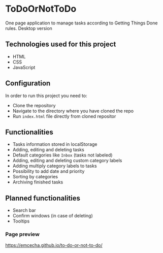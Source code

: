 # ToDoOrNotToDo
One page application to manage tasks according to Getting Things Done rules.
Desktop version

## Technologies used for this project
* HTML
* CSS
* JavaScript

## Configuration
In order to run this project you need to:
* Clone the repository
* Navigate to the directory where you have cloned the repo
* Run `index.html` file directly from cloned repositor

## Functionalities
* Tasks information stored in localStorage
* Adding, editing and deleting tasks
* Default categories like `Inbox` (tasks not labeled)
* Adding, editing and deleting custom category labels 
* Adding multiply category labels to tasks
* Possibility to add date and priority
* Sorting by categories
* Archiving finished tasks

## Planned functionalities
* Search bar
* Confirm windows (in case of deleting)
* Tooltips

### Page preview
https://emcecha.github.io/to-do-or-not-to-do/

